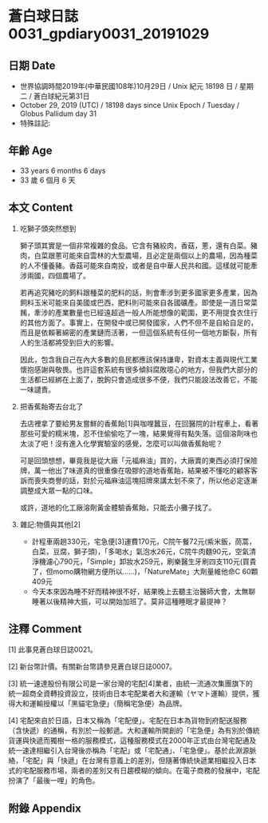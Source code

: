 [_metadata_:encoding]: - "utf-8"
[_metadata_:fileformat]: - "markdown"
[_metadata_:MIME_type]: - "text/plain"
[_metadata_:markdown_version]: - "commonmark version 0.29"
[_metadata_:markdown_spec]: - "https://spec.commonmark.org/0.29/"

# 蒼白球日誌0031_gpdiary0031_20191029 #

## 日期 Date ##

* 世界協調時間2019年(中華民國108年)10月29日 / Unix 紀元 18198 日 / 星期二 / 蒼白球紀元第31日
* October 29, 2019 (UTC) / 18198 days since Unix Epoch / Tuesday / Globus Pallidum day 31
* 特殊註記:

## 年齡 Age ##

* 33 years 6 months 6 days
* 33 歲 6 個月 6 天

## 本文 Content ##

1. 吃獅子頭突然想到

    獅子頭其實是一個非常複雜的食品。它含有豬絞肉，香菇，蔥，還有白菜。豬肉，白菜跟蔥可能來自雲林的大型農場，且必定是兩個以上的農場，因為種菜的人不懂養豬。香菇可能來自南投，或者是自中華人民共和國。這樣就可能牽涉兩國，四個農場了。

    若再追究豬吃的飼料跟種菜的肥料的話，則會牽涉到更多國家更多產業，因為飼料玉米可能來自美國或巴西，肥料則可能來自各國礦產。即使是一道日常菜餚，牽涉的產業數量也已經遠超過一般人所能想像的範圍，更不用提食衣住行的其他方面了。事實上，在開發中或已開發國家，人們不但不是自給自足的，而且是依賴著綿密的產業鏈而活著，一但這個系統有任何一個地方斷裂，所有人的生活都將受到巨大的影響。    

    因此，包含我自己在內大多數的島民都應該保持謙卑，對資本主義與現代工業懷抱感謝與敬畏。也許這套系統有很多傾斜腐敗噁心的地方，但我們大部分的生活都已經綁在上面了，脫鉤只會造成很多不便，我們只能設法改善它，不能一味譴責。

2. 把香蕉飴寄去台北了

    去店裡拿了要給男友嘗鮮的香蕉飴[1]與咖哩蠶豆，在回醫院的計程車上，看著那些可愛的糯米塊，忍不住偷偷吃了一塊，結果覺得有點失落。這個溶劑味也太淡了吧！沒有進入化學實驗室的感覺，怎麼可以叫做香蕉飴呢？
    
    可是回頭想想，畢竟我是從大廠「元福麻油」買的，大廠賣的東西必須打保險牌，萬一他出了味道真的很重像在吸膠的道地香蕉飴，結果被不懂吃的顧客客訴而喪失商譽的話，對於元福麻油這塊招牌來講太划不來了，所以他必定逐漸調整成大眾一點的口味。
    
    或許，道地的化工廠溶劑黃金體驗香蕉飴，只能去小攤子找了。
    
    
3. 雜記:物價與其他[2]

    * 計程車兩趟330元，宅急便[3]運費170元，C院午餐72元(紫米飯，茼蒿，白菜，豆腐，獅子頭)，「多喝水」氣泡水26元，C院牛肉麵90元，空氣清淨機濾心790元，「Simple」卸妝水259元，刷樂醫生牙刷四支110元(買貴了，但momo購物網方便所以......)，「NatureMate」大劑量維他命C 60顆409元
    * 今天本來因為睡不好而精神很不好，結果晚上去聽主治醫師大會，太無聊睡著以後精神大振，可以開始加班了。莫非這種睡眠才最提神？
    

## 注釋 Comment ##

[1] 此事見蒼白球日誌0021。


[2] 新台幣計價。有關新台幣請參見蒼白球日誌0007。

[3] 統一速達股份有限公司是一家台灣的宅配[4]業者，由統一流通次集團旗下的統一超商全資轉投資設立，技術由日本宅配業者大和運輸（ヤマト運輸）提供，獲得大和運輸授權以「黑貓宅急便」（簡稱宅急便）為品牌。

[4] 宅配來自於日語，日本又稱為「宅配便」。宅配在日本為貨物到府配送服務（含快遞）的通稱，有別於一般郵遞。大和運輸所開創的「宅急便」為有別於傳統貨運與快遞而獨樹一格的服務模式，這種服務模式在2000年正式由台灣宅配通及統一速達相繼引入台灣後亦稱為「宅配」或「宅配通」、「宅急便」。基於此淵源脈絡，「宅配」與「快遞」在台灣有意義上的差別，但隨著傳統快遞業相繼投入日本式的宅配服務市場，兩者的差別又有日趨模糊的傾向。在電子商務的發展中，宅配扮演了「最後一哩」的角色。

## 附錄 Appendix ##


